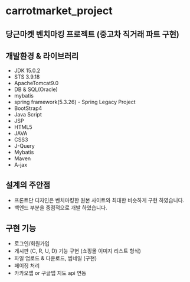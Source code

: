 # carrotmarket_project
## 당근마켓 벤치마킹 프로젝트 (중고차 직거래 파트 구현)

## 개발환경 & 라이브러리
- JDK 15.0.2
- STS 3.9.18
- ApacheTomcat9.0
- DB & SQL(Oracle)
- mybatis
- spring framework(5.3.26) - Spring Legacy Project
- BootStrap4
- Java Script
- JSP
- HTML5
- JAVA
- CSS3
- J-Query
- Mybatis
- Maven
- A-jax 

## 설계의 주안점
- 프론트단 디자인은 벤치마킹한 원본 사이트와 최대한 비슷하게 구현 하였습니다.
- 백엔드 부분을 중점적으로 개발 하였습니다.

## 구현 기능
- 로그인/회원가입
- 게시판 (C, R, U, D) 기능 구현 (쇼핑몰 이미지 리스트 형식)
- 파일 업로드 & 다운로드, 썸네일 (구현)
- 페이징 처리
- 카카오맵 or 구글맵 지도 api 연동
